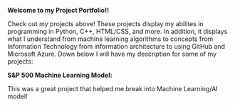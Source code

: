 **Welcome to my Project Portfolio!!**

  Check out my projects above! These projects display my abilites in programming in Python, C++, HTML/CSS, and more. In addition, it displays what I understand from machine learning algorithms to concepts from
Information Technology from information architecture to using GitHub and Microsoft Azure. Down below I will have my description for some of my projects:

**S&P 500 Machine Learning Model:**

  This was a great project that helped me break into Machine Learning/AI model! 

  
